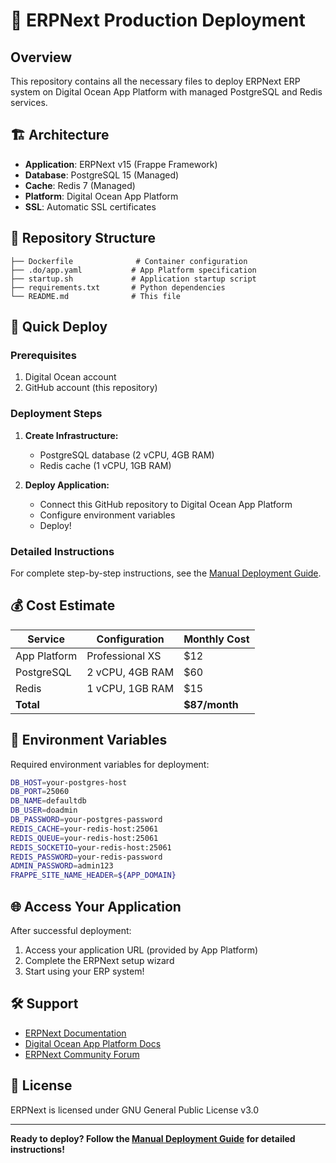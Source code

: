 # 🚀 ERPNext Production Deployment

## Overview

This repository contains all the necessary files to deploy ERPNext ERP system on Digital Ocean App Platform with managed PostgreSQL and Redis services.

## 🏗️ Architecture

- **Application**: ERPNext v15 (Frappe Framework)
- **Database**: PostgreSQL 15 (Managed)
- **Cache**: Redis 7 (Managed)
- **Platform**: Digital Ocean App Platform
- **SSL**: Automatic SSL certificates

## 📁 Repository Structure

```
├── Dockerfile              # Container configuration
├── .do/app.yaml           # App Platform specification
├── startup.sh             # Application startup script
├── requirements.txt       # Python dependencies
└── README.md              # This file
```

## 🚀 Quick Deploy

### Prerequisites

1. Digital Ocean account
2. GitHub account (this repository)

### Deployment Steps

1. **Create Infrastructure:**
   - PostgreSQL database (2 vCPU, 4GB RAM)
   - Redis cache (1 vCPU, 1GB RAM)

2. **Deploy Application:**
   - Connect this GitHub repository to Digital Ocean App Platform
   - Configure environment variables
   - Deploy!

### Detailed Instructions

For complete step-by-step instructions, see the [Manual Deployment Guide](MANUAL_DEPLOYMENT_GUIDE.md).

## 💰 Cost Estimate

| Service | Configuration | Monthly Cost |
|---------|---------------|-------------|
| App Platform | Professional XS | $12 |
| PostgreSQL | 2 vCPU, 4GB RAM | $60 |
| Redis | 1 vCPU, 1GB RAM | $15 |
| **Total** | | **$87/month** |

## 🔧 Environment Variables

Required environment variables for deployment:

```bash
DB_HOST=your-postgres-host
DB_PORT=25060
DB_NAME=defaultdb
DB_USER=doadmin
DB_PASSWORD=your-postgres-password
REDIS_CACHE=your-redis-host:25061
REDIS_QUEUE=your-redis-host:25061
REDIS_SOCKETIO=your-redis-host:25061
REDIS_PASSWORD=your-redis-password
ADMIN_PASSWORD=admin123
FRAPPE_SITE_NAME_HEADER=${APP_DOMAIN}
```

## 🌐 Access Your Application

After successful deployment:

1. Access your application URL (provided by App Platform)
2. Complete the ERPNext setup wizard
3. Start using your ERP system!

## 🛠️ Support

- [ERPNext Documentation](https://docs.erpnext.com/)
- [Digital Ocean App Platform Docs](https://docs.digitalocean.com/products/app-platform/)
- [ERPNext Community Forum](https://discuss.erpnext.com/)

## 📄 License

ERPNext is licensed under GNU General Public License v3.0

---

**Ready to deploy? Follow the [Manual Deployment Guide](MANUAL_DEPLOYMENT_GUIDE.md) for detailed instructions!**
